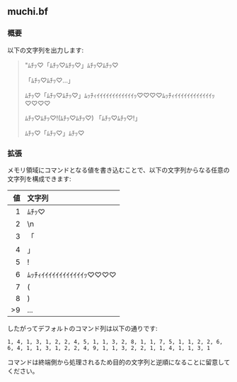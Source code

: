 ## muchi.bf

### 概要
以下の文字列を出力します:
> "ﾑﾁｯ♡「ﾑﾁｯ♡ﾑﾁｯ♡」ﾑﾁｯ♡ﾑﾁｯ♡
>
>「ﾑﾁｯ♡ﾑﾁｯ♡…」
>
>
>ﾑﾁｯ♡「ﾑﾁｯ♡ﾑﾁｯ♡」ﾑｯﾁｨｲｲｲｲｲｲｲｲｲｲｲｲｯ♡♡♡♡ﾑｯﾁｨｲｲｲｲｲｲｲｲｲｲｲｲｯ♡♡♡♡
>
>ﾑﾁｯ♡ﾑﾁｯ♡!(ﾑﾁｯ♡ﾑﾁｯ♡)
>「ﾑﾁｯ♡ﾑﾁｯ♡!」
>
>ﾑﾁｯ♡「ﾑﾁｯ♡」ﾑﾁｯ♡

### 拡張
メモリ領域にコマンドとなる値を書き込むことで、以下の文字列からなる任意の文字列を構成できます:

| 値 | 文字列 |
| --: | :-- |
| 1 | ﾑﾁｯ♡ |
| 2 | \n |
| 3 | 「 |
| 4 | 」 |
| 5 | ! |
| 6 | ﾑｯﾁｨｲｲｲｲｲｲｲｲｲｲｲｲｯ♡♡♡♡ |
| 7 | ( |
| 8 | ) |
| >9 | ... |

したがってデフォルトのコマンド列は以下の通りです:
```
1, 4, 1, 3, 1, 2, 2, 4, 5, 1, 1, 3, 2, 8, 1, 1, 7, 5, 1, 1, 2, 2, 6, 6, 4, 1, 1, 3, 1, 2, 2, 4, 9, 1, 1, 3, 2, 2, 1, 1, 4, 1, 1, 3, 1
```
コマンドは終端側から処理されるため目的の文字列と逆順になることに留意してください。